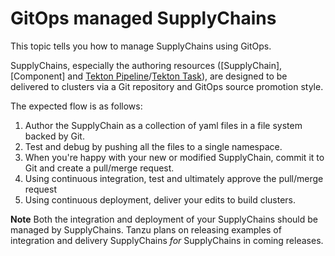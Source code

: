 # GitOps managed SupplyChains

This topic tells you how to manage SupplyChains using GitOps.

SupplyChains, especially the authoring resources ([SupplyChain], [Component] and [Tekton Pipeline]/[Tekton Task]), are designed to
be delivered to clusters via a Git repository and GitOps source promotion style.

The expected flow is as follows:

1. Author the SupplyChain as a collection of yaml files in a file system backed by Git.
2. Test and debug by pushing all the files to a single namespace.
3. When you're happy with your new or modified SupplyChain, commit it to Git and create a pull/merge request.
4. Using continuous integration, test and ultimately approve the pull/merge request
5. Using continuous deployment, deliver your edits to build clusters.

**Note** Both the integration and deployment of your SupplyChains should be managed by SupplyChains. Tanzu plans on releasing
examples of integration and delivery SupplyChains _for_ SupplyChains in coming releases.

<!--
[Component]: ./components.hbs.md
[SupplyChain]: ./supply-chains.hbs.md -->

[Tekton Pipeline]: https://tekton.dev/docs/pipelines/pipelines/
[Tekton Task]: https://tekton.dev/docs/pipelines/tasks/
